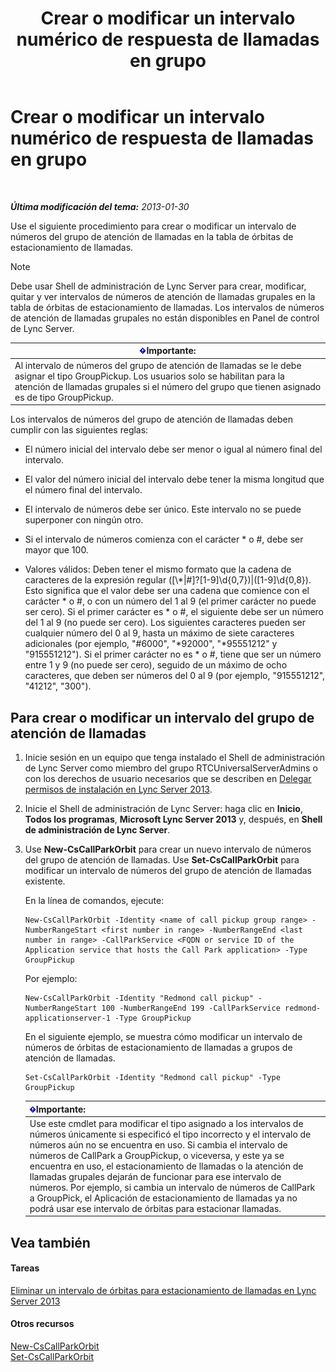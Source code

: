 ﻿---
title: Crear o modificar un intervalo numérico de respuesta de llamadas en grupo
TOCTitle: Crear o modificar un intervalo numérico de respuesta de llamadas en grupo
ms:assetid: 4b442b98-df6b-4e50-8254-b3be9cde21dd
ms:mtpsurl: https://technet.microsoft.com/es-es/library/JJ945627(v=OCS.15)
ms:contentKeyID: 52061682
ms.date: 01/07/2017
mtps_version: v=OCS.15
ms.translationtype: HT
---

# Crear o modificar un intervalo numérico de respuesta de llamadas en grupo

 

_**Última modificación del tema:** 2013-01-30_

Use el siguiente procedimiento para crear o modificar un intervalo de números del grupo de atención de llamadas en la tabla de órbitas de estacionamiento de llamadas.


> [!NOTE]
> Debe usar Shell de administración de Lync Server para crear, modificar, quitar y ver intervalos de números de atención de llamadas grupales en la tabla de órbitas de estacionamiento de llamadas. Los intervalos de números de atención de llamadas grupales no están disponibles en Panel de control de Lync Server.



<table>
<thead>
<tr class="header">
<th><img src="images/Gg425917.important(OCS.15).gif" title="important" alt="important" />Importante:</th>
</tr>
</thead>
<tbody>
<tr class="odd">
<td>Al intervalo de números del grupo de atención de llamadas se le debe asignar el tipo GroupPickup. Los usuarios solo se habilitan para la atención de llamadas grupales si el número del grupo que tienen asignado es de tipo GroupPickup.</td>
</tr>
</tbody>
</table>


Los intervalos de números del grupo de atención de llamadas deben cumplir con las siguientes reglas:

  - El número inicial del intervalo debe ser menor o igual al número final del intervalo.

  - El valor del número inicial del intervalo debe tener la misma longitud que el número final del intervalo.

  - El intervalo de números debe ser único. Este intervalo no se puede superponer con ningún otro.

  - Si el intervalo de números comienza con el carácter \* o \#, debe ser mayor que 100.

  - Valores válidos: Deben tener el mismo formato que la cadena de caracteres de la expresión regular (\[\\\*|\#\]?\[1-9\]\\d{0,7})|(\[1-9\]\\d{0,8}). Esto significa que el valor debe ser una cadena que comience con el carácter \* o \#, o con un número del 1 al 9 (el primer carácter no puede ser cero). Si el primer carácter es \* o \#, el siguiente debe ser un número del 1 al 9 (no puede ser cero). Los siguientes caracteres pueden ser cualquier número del 0 al 9, hasta un máximo de siete caracteres adicionales (por ejemplo, "\#6000", "\*92000", "\*95551212" y "915551212"). Si el primer carácter no es \* o \#, tiene que ser un número entre 1 y 9 (no puede ser cero), seguido de un máximo de ocho caracteres, que deben ser números del 0 al 9 (por ejemplo, "915551212", "41212", "300").

## Para crear o modificar un intervalo del grupo de atención de llamadas

1.  Inicie sesión en un equipo que tenga instalado el Shell de administración de Lync Server como miembro del grupo RTCUniversalServerAdmins o con los derechos de usuario necesarios que se describen en [Delegar permisos de instalación en Lync Server 2013](lync-server-2013-delegate-setup-permissions.md).

2.  Inicie el Shell de administración de Lync Server: haga clic en **Inicio**, **Todos los programas**, **Microsoft Lync Server 2013** y, después, en **Shell de administración de Lync Server**.

3.  Use **New-CsCallParkOrbit** para crear un nuevo intervalo de números del grupo de atención de llamadas. Use **Set-CsCallParkOrbit** para modificar un intervalo de números del grupo de atención de llamadas existente.
    
    En la línea de comandos, ejecute:
    
        New-CsCallParkOrbit -Identity <name of call pickup group range> -NumberRangeStart <first number in range> -NumberRangeEnd <last number in range> -CallParkService <FQDN or service ID of the Application service that hosts the Call Park application> -Type GroupPickup
    
    Por ejemplo:
    
        New-CsCallParkOrbit -Identity "Redmond call pickup" -NumberRangeStart 100 -NumberRangeEnd 199 -CallParkService redmond-applicationserver-1 -Type GroupPickup
    
    En el siguiente ejemplo, se muestra cómo modificar un intervalo de números de órbitas de estacionamiento de llamadas a grupos de atención de llamadas.
    
        Set-CsCallParkOrbit -Identity "Redmond call pickup" -Type GroupPickup
    
    <table>
    <thead>
    <tr class="header">
    <th><img src="images/Gg425917.important(OCS.15).gif" title="important" alt="important" />Importante:</th>
    </tr>
    </thead>
    <tbody>
    <tr class="odd">
    <td>Use este cmdlet para modificar el tipo asignado a los intervalos de números únicamente si especificó el tipo incorrecto y el intervalo de números aún no se encuentra en uso. Si cambia el intervalo de números de CallPark a GroupPickup, o viceversa, y este ya se encuentra en uso, el estacionamiento de llamadas o la atención de llamadas grupales dejarán de funcionar para ese intervalo de números. Por ejemplo, si cambia un intervalo de números de CallPark a GroupPick, el Aplicación de estacionamiento de llamadas ya no podrá usar ese intervalo de órbitas para estacionar llamadas.</td>
    </tr>
    </tbody>
    </table>


## Vea también

#### Tareas

[Eliminar un intervalo de órbitas para estacionamiento de llamadas en Lync Server 2013](lync-server-2013-delete-a-call-park-orbit-range.md)  

#### Otros recursos

[New-CsCallParkOrbit](new-cscallparkorbit.md)  
[Set-CsCallParkOrbit](set-cscallparkorbit.md)

